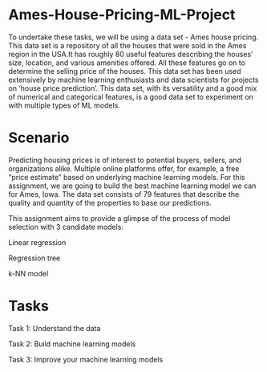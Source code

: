 # Ames-House-Pricing-ML-Project

To undertake these tasks, we will be using a data set - Ames house pricing. This data set is a repository of all the houses that were sold in the Ames region in the USA.It has roughly 80 useful features describing the houses’ size, location, and various amenities offered. All these features go on to determine the selling price of the houses. This data set has been used extensively by machine learning enthusiasts and data scientists for projects on ‘house price prediction’. This data set, with its versatility and a good mix of numerical and categorical features, is a good data set to experiment on with multiple types of ML models. 

# Scenario

Predicting housing prices is of interest to potential buyers, sellers, and organizations alike. Multiple online platforms offer, for example, a free “price estimate” based on underlying machine learning models. For this assignment, we are going to build the best machine learning model we can for Ames, Iowa. The data set consists of 79 features that describe the quality and quantity of the properties to base our predictions.

This assignment aims to provide a glimpse of the process of model selection with 3 candidate models: 

Linear regression

Regression tree

k-NN model

# Tasks

Task 1: Understand the data

Task 2: Build machine learning models

Task 3: Improve your machine learning models

 
 


